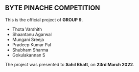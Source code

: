 ## BYTE PINACHE COMPETITION

This is the official project of <strong>GROUP 9</strong>.

- Thota Varshith
- Shaantanu Agarwal
- Mungani Sreeja
- Pradeep Kumar Pal
- Shubham Sharma
- Gokulakannan S

The project was presented to <strong>Sahil Bhatt</strong>, on <strong>23rd March 2022</strong>.